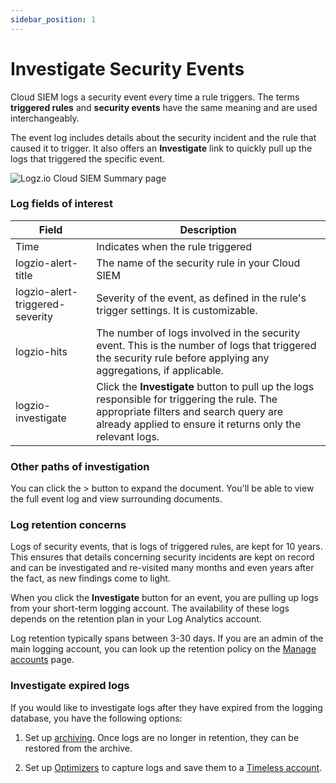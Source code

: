 ```yaml
---
sidebar_position: 1
---
```



# Investigate Security Events


Cloud SIEM logs a security event every time a rule triggers. The terms **triggered rules** and **security events** have the same meaning and are used interchangeably.

The event log includes details about the security incident and the rule that caused it to trigger. It also offers an **Investigate** link to quickly pull up the logs that triggered the specific event.

![Logz.io Cloud SIEM Summary page](https://dytvr9ot2sszz.cloudfront.net/logz-docs/security-analytics/investigate-600px.png)

### Log fields of interest

| Field | Description |
|--|--|
| Time | Indicates when the rule triggered|
| logzio-alert-title | The name of the security rule in your Cloud SIEM |
| logzio-alert-triggered-severity | Severity of the event, as defined in the rule's trigger settings. It is customizable. |
| logzio-hits | The number of logs involved in the security event. This is the number of logs that triggered the security rule before applying any aggregations, if applicable. |
| logzio-investigate | Click the **Investigate** button to pull up the logs responsible for triggering the rule. The appropriate filters and search query are already applied to ensure it returns only the relevant logs. |


### Other paths of investigation

You can click the >**<i class="fas fa-angle-right"></i>** button to expand the document. You'll be able to view the full event log and view surrounding documents.

### Log retention concerns

Logs of security events, that is logs of triggered rules, are kept for 10 years. This ensures that details concerning security incidents are kept on record and can be investigated and re-visited many months and even years after the fact, as new findings come to light.

When you click the **Investigate** button for an event, you are pulling up logs from your short-term logging account. The availability of these logs depends on the retention plan in your Log Analytics account.

Log retention typically spans between 3-30 days. If you are an admin of the main logging account, you can look up the retention policy on the [Manage accounts](https://app.logz.io/#/dashboard/settings/manage-accounts) page.

### Investigate expired logs

If you would like to investigate logs after they have expired from the logging database, you have the following options:

1. Set up [archiving](/user-guide/archive-and-restore/). Once logs are no longer in retention, they can be restored from the archive.

2. Set up [Optimizers](/user-guide/optimizers/configure-optimizers.html) to capture logs and save them to a [Timeless account](/docs/user-guide/admin/logzio-accounts/manage-the-main-account-and-sub-accounts/#timeless).

